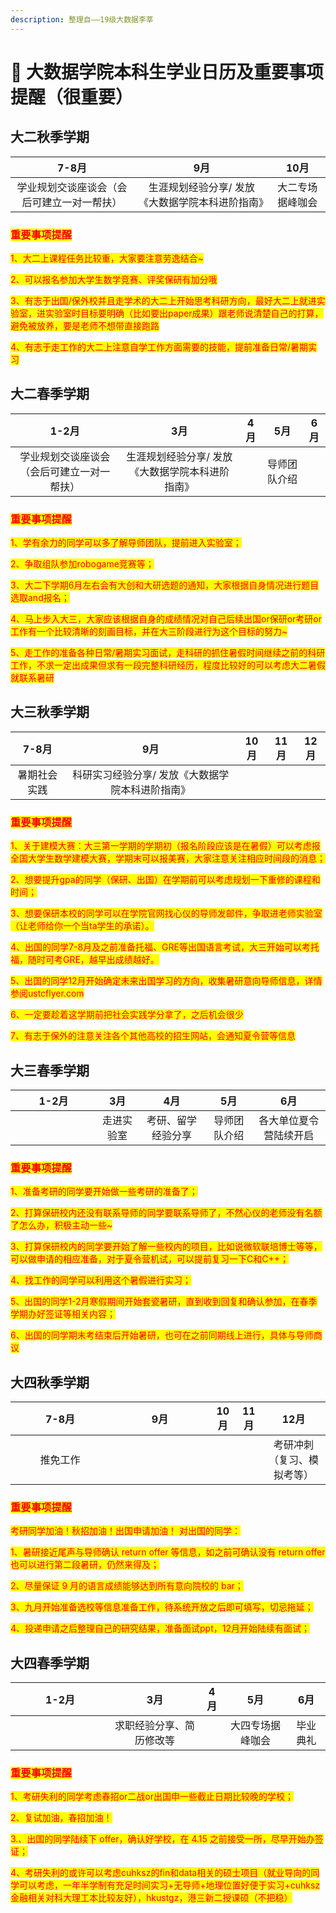 ```yaml
---
description: 整理自——19级大数据李莘
---
```


# 🤩 大数据学院本科生学业日历及重要事项提醒（很重要）

## 大二秋季学期

|          7-8月         |             9月            |    10月   |
| :-------------------: | :-----------------------: | :------: |
| 学业规划交谈座谈会（会后可建立一对一帮扶） | 生涯规划经验分享/ 发放《大数据学院本科进阶指南》 | 大二专场据峰咖会 |

### <mark style="color:red;">重要事项提醒</mark>

<mark style="color:red;">1、大二上课程任务比较重，大家要注意劳逸结合\~</mark>&#x20;

<mark style="color:red;">2、可以报名参加大学生数学竞赛、评奖保研有加分哦</mark>

<mark style="color:red;">3、有志于出国/保外校并且走学术的大二上开始思考科研方向，最好大二上就进实验室，进实验室时目标要明确（比如要出paper成果）跟老师说清楚自己的打算，避免被放养，要是老师不想带直接跑路</mark>&#x20;

<mark style="color:red;">4、有志于走工作的大二上注意自学工作方面需要的技能，提前准备日常/暑期实习</mark>

## 大二春季学期

|          1-2月         |             3月            |  4月 |   5月   |  6月 |
| :-------------------: | :-----------------------: | :-: | :----: | :-: |
| 学业规划交谈座谈会（会后可建立一对一帮扶） | 生涯规划经验分享/ 发放《大数据学院本科进阶指南》 |     | 导师团队介绍 |     |

### <mark style="color:red;">重要事项提醒</mark>

<mark style="color:red;">1、学有余力的同学可以多了解导师团队，提前进入实验室；</mark>

<mark style="color:red;">2、争取组队参加robogame竞赛等；</mark>

<mark style="color:red;">3、大二下学期6月左右会有大创和大研选题的通知，大家根据自身情况进行题目选取and报名；</mark>&#x20;

<mark style="color:red;">4、马上步入大三，大家应该根据自身的成绩情况对自己后续出国or保研or考研or工作有一个比较清晰的刻画目标，并在大三阶段进行为这个目标的努力\~</mark>

<mark style="color:red;">5、走工作的准备各种日常/暑期实习面试，走科研的抓住暑假时间继续之前的科研工作，不求一定出成果但求有一段完整科研经历，程度比较好的可以考虑大二暑假就联系暑研</mark>

## 大三秋季学期

|  7-8月  |             9月            | 10月 | 11月 | 12月 |
| :----: | :-----------------------: | :-: | :-: | :-: |
| 暑期社会实践 | 科研实习经验分享/ 发放《大数据学院本科进阶指南》 |     |     |     |

### <mark style="color:red;">重要事项提醒</mark>

<mark style="color:red;">1、关于建模大赛：大三第一学期的学期初（报名阶段应该是在暑假）可以考虑报全国大学生数学建模大赛，学期末可以报美赛，大家注意关注相应时间段的消息；</mark>

<mark style="color:red;">2、想要提升gpa的同学（保研、出国）在学期前可以考虑规划一下重修的课程和时间；</mark>

<mark style="color:red;">3、想要保研本校的同学可以在学院官网找心仪的导师发邮件，争取进老师实验室（让老师给你一个当ta学生的承诺）。</mark>&#x20;

<mark style="color:red;">4、出国的同学7-8月及之前准备托福、GRE等出国语言考试，大三开始可以考托福，随时可考GRE，越早出成绩越好。</mark>&#x20;

<mark style="color:red;">5、出国的同学12月开始确定未来出国学习的方向，收集暑研意向导师信息，详情参阅ustcflyer.com</mark>

<mark style="color:red;">6、一定要趁着这学期前把社会实践学分拿了，之后机会很少</mark>

<mark style="color:red;">7、有志于保外的注意关注各个其他高校的招生网站，会通知夏令营等信息</mark>

## 大三春季学期

<table><thead><tr><th width="122" align="center">1-2月</th><th align="center">3月</th><th align="center">4月</th><th align="center">5月</th><th align="center">6月</th></tr></thead><tbody><tr><td align="center"></td><td align="center">走进实验室</td><td align="center">考研、留学经验分享</td><td align="center">导师团队介绍</td><td align="center">各大单位夏令营陆续开启</td></tr></tbody></table>

### <mark style="color:red;">重要事项提醒</mark>

<mark style="color:red;">1、准备考研的同学要开始做一些考研的准备了；</mark>&#x20;

<mark style="color:red;">2、打算保研校内还没有联系导师的同学要联系导师了，不然心仪的老师没有名额了怎么办，积极主动一些\~</mark>&#x20;

<mark style="color:red;">3、打算保研校内的同学要开始了解一些校内的项目，比如说微软联培博士等等，可以做申请的相应准备，对于夏令营机试，可以提前复习一下C和C++；</mark>

<mark style="color:red;">4、找工作的同学可以利用这个暑假进行实习；</mark>&#x20;

<mark style="color:red;">5、出国的同学1-2月寒假期间开始套瓷暑研，直到收到回复和确认参加，在春季学期办好签证等相关内容；</mark>&#x20;

<mark style="color:red;">6、出国的同学期末考结束后开始暑研，也可在之前同期线上进行，具体与导师商议</mark>

## 大四秋季学期

<table><thead><tr><th width="143" align="center">7-8月</th><th width="144" align="center">9月</th><th align="center">10月</th><th align="center">11月</th><th align="center">12月</th></tr></thead><tbody><tr><td align="center">推免工作</td><td align="center"></td><td align="center"></td><td align="center"></td><td align="center">考研冲刺（复习、模拟考等）</td></tr></tbody></table>

### <mark style="color:red;">重要事项提醒</mark>

<mark style="color:red;">考研同学加油！秋招加油！出国申请加油！ 对出国的同学：</mark>

<mark style="color:red;">1、暑研接近尾声与导师确认 return offer 等信息，如之前可确认没有 return offer 也可以进行第二段暑研，仍然来得及；</mark>

<mark style="color:red;">2、尽量保证 9 月的语言成绩能够达到所有意向院校的 bar；</mark>

<mark style="color:red;">3、九月开始准备选校等信息准备工作，待系统开放之后即可填写，切忌拖延；</mark>

<mark style="color:red;">4、投递申请之后整理自己的研究结果，准备面试ppt，12月开始陆续有面试；</mark>

## 大四春季学期

<table><thead><tr><th width="143" align="center">1-2月</th><th width="128" align="center">3月</th><th align="center">4月</th><th align="center">5月</th><th align="center">6月</th></tr></thead><tbody><tr><td align="center"></td><td align="center">求职经验分享、简历修改等</td><td align="center"></td><td align="center">大四专场据峰咖会</td><td align="center">毕业典礼</td></tr></tbody></table>

### <mark style="color:red;">重要事项提醒</mark>

<mark style="color:red;">1、考研失利的同学考虑春招or二战or出国申一些截止日期比较晚的学校；</mark>&#x20;

<mark style="color:red;">2、复试加油，春招加油！</mark>&#x20;

<mark style="color:red;">3.、出国的同学陆续下 offer，确认好学校，在 4.15 之前接受一所，尽早开始办签证；</mark>

<mark style="color:red;">4、考研失利的或许可以考虑cuhksz的fin和data相关的硕士项目（就业导向的同学可以考虑，一年半学制有充足时间实习+无导师+地理位置好便于实习+cuhksz金融相关对科大理工本比较友好），hkustgz，港三新二授课硕（不把稳）</mark>
